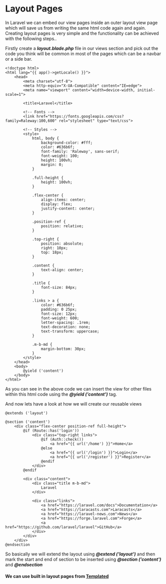 # Layout Pages

In Laravel we can embed our view pages inside an outer layout view page which will save us from writing the same html code again and again. Creating layout pages is very simple and the functionality can be achieved with the following steps..

Firstly create a ***layout.blade.php*** file in our views section and pick out the code you think will be common in most of the pages which can be a navbar or a side bar.
```
<!doctype html>
<html lang="{{ app()->getLocale() }}">
    <head>
        <meta charset="utf-8">
        <meta http-equiv="X-UA-Compatible" content="IE=edge">
        <meta name="viewport" content="width=device-width, initial-scale=1">

        <title>Laravel</title>

        <!-- Fonts -->
        <link href="https://fonts.googleapis.com/css?family=Raleway:100,600" rel="stylesheet" type="text/css">

        <!-- Styles -->
        <style>
            html, body {
                background-color: #fff;
                color: #636b6f;
                font-family: 'Raleway', sans-serif;
                font-weight: 100;
                height: 100vh;
                margin: 0;
            }

            .full-height {
                height: 100vh;
            }

            .flex-center {
                align-items: center;
                display: flex;
                justify-content: center;
            }

            .position-ref {
                position: relative;
            }

            .top-right {
                position: absolute;
                right: 10px;
                top: 18px;
            }

            .content {
                text-align: center;
            }

            .title {
                font-size: 84px;
            }

            .links > a {
                color: #636b6f;
                padding: 0 25px;
                font-size: 12px;
                font-weight: 600;
                letter-spacing: .1rem;
                text-decoration: none;
                text-transform: uppercase;
            }

            .m-b-md {
                margin-bottom: 30px;
            }
        </style>
    </head>
    <body>
        @yield ('content')
    </body>
</html>
```
As you can see in the above code we can insert the view for other files within this html code using the ***@yield ('content')*** tag.

And now lets have a look at how we will create our reusable views
```
@extends ('layout')

@section ('content')
    <div class="flex-center position-ref full-height">
        @if (Route::has('login'))
            <div class="top-right links">
                @if (Auth::check())
                    <a href="{{ url('/home') }}">Home</a>
                @else
                    <a href="{{ url('/login') }}">Login</a>
                    <a href="{{ url('/register') }}">Register</a>
                @endif
            </div>
        @endif

        <div class="content">
            <div class="title m-b-md">
                Laravel
            </div>

            <div class="links">
                <a href="https://laravel.com/docs">Documentation</a>
                <a href="https://laracasts.com">Laracasts</a>
                <a href="https://laravel-news.com">News</a>
                <a href="https://forge.laravel.com">Forge</a>
                <a href="https://github.com/laravel/laravel">GitHub</a>
            </div>
        </div>
    </div>
@endsection
```
So basically we will extend the layout using ***@extend ('layout')*** and then mark the start and end of section to be inserted using ***@section ('content')*** and ***@endsection***


#### We can use built in layout pages from [Templated](https://templated.co/)
